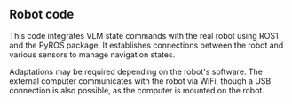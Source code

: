 ## Robot code

This code integrates VLM state commands with the real robot using ROS1 and the PyROS package. It establishes connections between the robot and various sensors to manage navigation states.

Adaptations may be required depending on the robot's software. The external computer communicates with the robot via WiFi, though a USB connection is also possible, as the computer is mounted on the robot.
